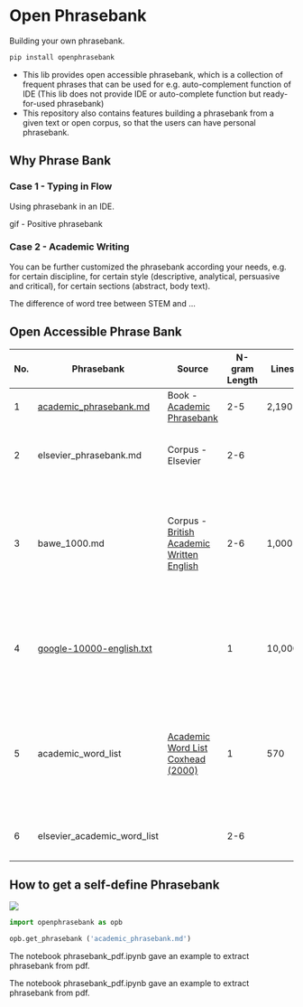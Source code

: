 # Open Phrasebank

Building your own phrasebank.
  
```bash
pip install openphrasebank
```

- This lib provides open accessible phrasebank, which is a collection of frequent phrases that can be used for e.g. auto-complement function of IDE (This lib does not provide IDE or auto-complete function but ready-for-used phrasebank)
- This repository also contains features building a phrasebank from a given text or open corpus, so that the users can have personal phrasebank.

## Why Phrase Bank
  
### Case 1 - Typing in Flow


Using phrasebank in an IDE. 

gif - Positive phrasebank

### Case 2 - Academic Writing

You can be further customized the phrasebank according your needs, e.g. for certain discipline, for certain style (descriptive, analytical, persuasive and critical), for certain sections (abstract, body text).

The difference of word tree between STEM and ...



## Open Accessible Phrase Bank


| No. | Phrasebank                                                                                                            | Source                                                                                                          | N-gram Length | Lines  | Comments                                                                                     |
| --- | --------------------------------------------------------------------------------------------------------------------- | --------------------------------------------------------------------------------------------------------------- | ------------- | ------ | -------------------------------------------------------------------------------------------- |
| 1   | [academic_phrasebank.md](https://github.com/liuh886/open_phrasebank/blob/main/academic_phrasebank.md)                 | Book - [Academic Phrasebank](https://github.com/liuh886/open_phrasebank/blob/main/data/Academic_Phrasebank.pdf) | 2-5           | 2,190  | Extract from pdf (Zhihao, 2024)                                                              |
| 2   | elsevier_phrasebank.md                                                                                                | Corpus - Elsevier                                                                                               | 2-6           |        | Extract by n-gram frequency (Zhihao, 2024)                                                   |
| 3   | bawe_1000.md                                                                                                          | Corpus - [British Academic Written English](https://app.sketchengine.eu/#dashboard?corpname=preloaded%2Fbawe2)  | 2-6           | 1,000  | Due to inaccessible, only most frequent used 1000 n-grams (n: 2-6) list here. (Zhihao, 2024) |
| 4   | [google-10000-english.txt](https://github.com/first20hours/google-10000-english/blob/master/google-10000-english.txt) |                                                                                                                 | 1             | 10,000 | The 10,000 most common English words from Google Books Corpus                                |
| 5   | academic_word_list                                                                                                    | [Academic Word List Coxhead (2000)](https://www.uefap.com/vocab/select/awl.htm)                                 | 1             | 570    | The 570 word for academic English (exclude frequent 2000 words of English)   (Coxhead, 2000) |
| 6   | elsevier_academic_word_list                                                                                           |                                                                                                                 | 2-6           |        | The elsevier phrasebank that contains  AWL                                                   |

  


## How to get a self-define Phrasebank

  
  ![](https://i.imgur.com/if1BdNw.png)
  
``` python
import openphrasebank as opb

opb.get_phrasebank ('academic_phrasebank.md')
```


The notebook phrasebank_pdf.ipynb gave an example to extract phrasebank from pdf.

The notebook phrasebank_pdf.ipynb gave an example to extract phrasebank from pdf.

  

